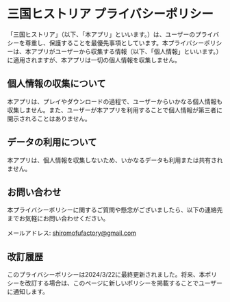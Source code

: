 # 三国ヒストリア プライバシーポリシー

「三国ヒストリア」（以下、「本アプリ」といいます。）は、ユーザーのプライバシーを尊重し、保護することを最優先事項としています。本プライバシーポリシーは、本アプリがユーザーから収集する情報（以下、「個人情報」といいます。）に適用されますが、本アプリは一切の個人情報を収集しません。

## 個人情報の収集について

本アプリは、プレイやダウンロードの過程で、ユーザーからいかなる個人情報も収集しません。また、ユーザーが本アプリを利用することで個人情報が第三者に開示されることはありません。

## データの利用について

本アプリは、個人情報を収集しないため、いかなるデータも利用または共有されません。

## お問い合わせ

本プライバシーポリシーに関するご質問や懸念がございましたら、以下の連絡先までお気軽にお問い合わせください。

メールアドレス: shiromofufactory@gmail.com

## 改訂履歴

このプライバシーポリシーは2024/3/22に最終更新されました。将来、本ポリシーを改訂する場合は、このページに新しいポリシーを掲載することでユーザーに通知します。